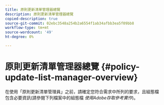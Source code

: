 ```yaml
---
title: 原則更新清單管理器總覽
description: 原則更新清單管理器總覽
copied-description: true
source-git-commit: 02ebc3548a254b2a6554f1ab34afbb3ea5f09bb8
workflow-type: tm+mt
source-wordcount: '49'
ht-degree: 0%

---
```


# 原則更新清單管理器總覽 {#policy-update-list-manager-overview}

在使用「原則更新清單管理員」之前，請確定您符合需求中所列的要求，且組態檔包含必要資訊(請參閱下列檔案中的組態檔 *使用Adobe存取參考實作*)。
